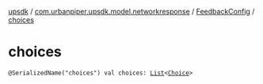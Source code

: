 [upsdk](../../index.md) / [com.urbanpiper.upsdk.model.networkresponse](../index.md) / [FeedbackConfig](index.md) / [choices](./choices.md)

# choices

`@SerializedName("choices") val choices: `[`List`](https://kotlinlang.org/api/latest/jvm/stdlib/kotlin.collections/-list/index.html)`<`[`Choice`](-choice/index.md)`>`